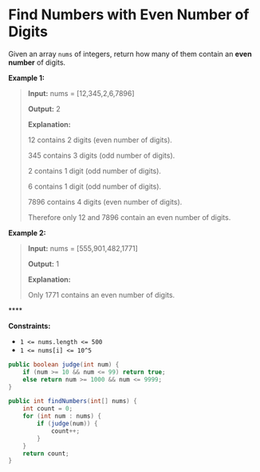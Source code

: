 # Find Numbers with Even Number of Digits

Given an array `nums` of integers, return how many of them contain an **even number** of digits.

**Example 1:**

> **Input:** nums = \[12,345,2,6,7896\] 
>
> **Output:** 2 
>
> **Explanation:** 
>
> 12 contains 2 digits \(even number of digits\). 
>
> 345 contains 3 digits \(odd number of digits\). 
>
> 2 contains 1 digit \(odd number of digits\). 
>
> 6 contains 1 digit \(odd number of digits\). 
>
> 7896 contains 4 digits \(even number of digits\). 
>
> Therefore only 12 and 7896 contain an even number of digits.

**Example 2:**

> **Input:** nums = \[555,901,482,1771\] 
>
> **Output:** 1 
>
> **Explanation:** 
>
> Only 1771 contains an even number of digits.

\*\*\*\*

**Constraints:** 

* `1 <= nums.length <= 500`
* `1 <= nums[i] <= 10^5`

```java
public boolean judge(int num) {
    if (num >= 10 && num <= 99) return true;
    else return num >= 1000 && num <= 9999;
}

public int findNumbers(int[] nums) {
    int count = 0;
    for (int num : nums) {
        if (judge(num)) {
            count++;
        }
    }
    return count;
}
```


